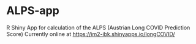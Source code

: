 # ALPS-app
R Shiny App for calculation of the ALPS (Austrian Long COVID Prediction Score)
Currently online at https://im2-ibk.shinyapps.io/longCOVID/
